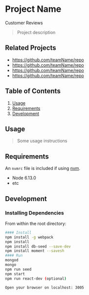 
# Project Name
  Customer Reviews

> Project description

## Related Projects

  - https://github.com/teamName/repo
  - https://github.com/teamName/repo
  - https://github.com/teamName/repo
  - https://github.com/teamName/repo

## Table of Contents

1. [Usage](#Usage)
1. [Requirements](#requirements)
1. [Development](#development)

## Usage

> Some usage instructions

## Requirements

An `nvmrc` file is included if using [nvm](https://github.com/creationix/nvm).

- Node 6.13.0
- etc

## Development

### Installing Dependencies

From within the root directory:

```sh
#### Install
npm install -g webpack
npm install
npm install db-seed --save-dev
npm install moment --savesh
#### Run
mongod
mongo
npm run seed
npm start
npm run react-dev (optional)

Open your browser on localhost: 3005
```

